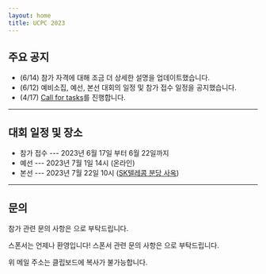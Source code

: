 ```yaml
---
layout: home
title: UCPC 2023
---
```


## 주요 공지

- (6/14) 참가 자격에 대해 조금 더 상세한 설명을 업데이트했습니다.
- (6/12) 예비소집, 예선, 본선 대회의 일정 및 참가 접수 일정을 공지했습니다.
- (4/17) [Call for tasks](/tasks)를 진행합니다.

---

## 대회 일정 및 장소

 * 참가 접수 --- 2023년 6월 17일 부터 6월 22일까지
 * 예선 --- 2023년 7월 1일 14시 (온라인)
 * 본선 --- 2023년 7월 22일 10시 ([SK텔레콤 분당 사옥](https://naver.me/Fn2Ms0aF))

---

## 문의

참가 관련 문의 사항은 <a href="#" class="mail-address" data-name="contact" data-domain="ucpc" data-tld="me" onclick="window.location.href = 'mailto:' + this.dataset.name + '@' + this.dataset.domain + '.' + this.dataset.tld"></a>으로 부탁드립니다.

스폰서는 언제나 환영입니다! 스폰서 관련 문의 사항은 <a href="#" class="mail-address" data-name="sponsor" data-domain="ucpc" data-tld="me" onclick="window.location.href = 'mailto:' + this.dataset.name + '@' + this.dataset.domain + '.' + this.dataset.tld"></a>으로 부탁드립니다.

위 메일 주소는 클립보드에 복사가 불가능합니다.
